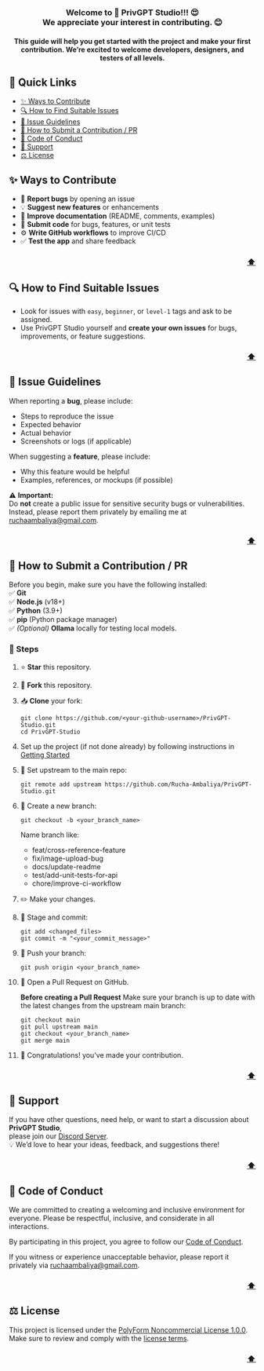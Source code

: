 <h3 align="center">
  Welcome to 🚀 PrivGPT Studio!!! 😍<br>
  We appreciate your interest in contributing. 😊
</h3>
<h4 align="center">
  This guide will help you get started with the project and make your first contribution.  
  We’re excited to welcome developers, designers, and testers of all levels.
</h4>

<div id="top"></div>

## 🔗 Quick Links
- [✨ Ways to Contribute](#-ways-to-contribute)
- [🔍 How to Find Suitable Issues](#-how-to-find-suitable-issues)
- [📝 Issue Guidelines](#-issue-guidelines)
- [🌟 How to Submit a Contribution / PR](#-how-to-submit-a-contribution--pr)
- [📜 Code of Conduct](#-code-of-conduct)
- [💬 Support](#-support)
- [⚖ License](#-license)

## ✨ Ways to Contribute
- 🐛 **Report bugs** by opening an issue
- 💡 **Suggest new features** or enhancements
- 📖 **Improve documentation** (README, comments, examples)
- 🔧 **Submit code** for bugs, features, or unit tests
- ⚙️ **Write GitHub workflows** to improve CI/CD
- ✅ **Test the app** and share feedback

<h3 align="right"><a href="#top">⬆️</a></h3>

## 🔍 How to Find Suitable Issues
- Look for issues with `easy`, `beginner`, or `level-1` tags and ask to be assigned.
- Use PrivGPT Studio yourself and **create your own issues** for bugs, improvements, or feature suggestions.

<h3 align="right"><a href="#top">⬆️</a></h3>

## 📝 Issue Guidelines

When reporting a **bug**, please include:
- Steps to reproduce the issue
- Expected behavior
- Actual behavior
- Screenshots or logs (if applicable)

When suggesting a **feature**, please include:
- Why this feature would be helpful
- Examples, references, or mockups (if possible)

⚠️ **Important:**  
Do **not** create a public issue for sensitive security bugs or vulnerabilities.  
Instead, please report them privately by emailing me at [ruchaambaliya@gmail.com](mailto:ruchaambaliya@gmail.com).

<h3 align="right"><a href="#top">⬆️</a></h3>

## 🌟 How to Submit a Contribution / PR

Before you begin, make sure you have the following installed:  
✅ **Git**  
✅ **Node.js** (v18+)  
✅ **Python** (3.9+)  
✅ **pip** (Python package manager)  
✅ *(Optional)* **Ollama** locally for testing local models.

### 📌 Steps
1. ⭐ **Star** this repository.

2. 🍴 **Fork** this repository.

3. 📥 **Clone** your fork:
   ```
   git clone https://github.com/<your-github-username>/PrivGPT-Studio.git
   cd PrivGPT-Studio
   ```

4. Set up the project (if not done already) by following instructions in [Getting Started](../README.md#3-set-up-the-client-nextjs-frontend)

5. 🔗 Set upstream to the main repo:
    ```
    git remote add upstream https://github.com/Rucha-Ambaliya/PrivGPT-Studio.git
    ```
6. 🌿 Create a new branch:
    ```
    git checkout -b <your_branch_name>
    ```
    Name branch like: 
    - feat/cross-reference-feature
    - fix/image-upload-bug
    - docs/update-readme
    - test/add-unit-tests-for-api
    - chore/improve-ci-workflow

7. ✏️ Make your changes.

8. 📝 Stage and commit:
    ```
    git add <changed_files>
    git commit -m "<your_commit_message>"
    ```
9. 🚀 Push your branch:
    ```
    git push origin <your_branch_name>
    ```

10. 🔄 Open a Pull Request on GitHub.

    **Before creating a Pull Request** Make sure your branch is up to date with the latest changes from the upstream main branch:

    ```
    git checkout main
    git pull upstream main
    git checkout <your_branch_name>
    git merge main
    ```

11. 🎉 Congratulations! you've made your contribution.

<h3 align="right"><a href="#top">⬆️</a></h3>

## 💬 Support

If you have other questions, need help, or want to start a discussion about **PrivGPT Studio**,  
please join our [Discord Server](https://discord.gg/J9z5T52rkZ).  
💡 We’d love to hear your ideas, feedback, and suggestions there!

<h3 align="right"><a href="#top">⬆️</a></h3>

## 📜 Code of Conduct
We are committed to creating a welcoming and inclusive environment for everyone. Please be respectful, inclusive, and considerate in all interactions.

By participating in this project, you agree to follow our [Code of Conduct](./CODE_OF_CONDUCT.md).

If you witness or experience unacceptable behavior, please report it privately via [ruchaambaliya@gmail.com](mailto:ruchaambaliya@gmail.com).

<h3 align="right"><a href="#top">⬆️</a></h3>

## ⚖️ License
This project is licensed under the [PolyForm Noncommercial License 1.0.0](https://polyformproject.org/licenses/noncommercial/1.0.0). Make sure to review and comply with the [license terms](https://github.com/rucha-ambaliya/privgpt-studio/blob/master/LICENSE).

<h3 align="right"><a href="#top">⬆️</a></h3>
